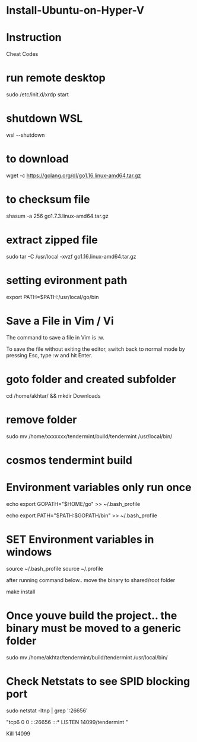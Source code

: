 # Install-Ubuntu-on-Hyper-V

# Instruction
Cheat Codes

# run remote desktop
sudo /etc/init.d/xrdp start

# shutdown WSL
wsl --shutdown

# to download
wget -c https://golang.org/dl/go1.16.linux-amd64.tar.gz
# to checksum file
shasum -a 256 go1.7.3.linux-amd64.tar.gz

# extract zipped file
sudo tar -C /usr/local -xvzf go1.16.linux-amd64.tar.gz

# setting evironment path
export PATH=$PATH:/usr/local/go/bin

# Save a File in Vim / Vi #
The command to save a file in Vim is :w.

To save the file without exiting the editor, switch back to normal mode by pressing Esc, type :w and hit Enter.

# goto folder and created subfolder
 cd /home/akhtar/ && mkdir Downloads

# remove folder
sudo mv /home/xxxxxxx/tendermint/build/tendermint /usr/local/bin/

# cosmos tendermint build

# Environment variables only run once
echo export GOPATH=\"\$HOME/go\" >> ~/.bash_profile

echo export PATH=\"\$PATH:\$GOPATH/bin\" >> ~/.bash_profile

# SET Environment variables in windows
source ~/.bash_profile
source ~/.profile

after running command below.. move the binary to shared/root folder

make install

# Once youve build the project.. the binary must be moved to a generic folder

sudo mv /home/akhtar/tendermint/build/tendermint /usr/local/bin/

# Check Netstats to see SPID blocking port
sudo netstat -ltnp | grep ':26656'

"tcp6       0      0 :::26656                :::*                    LISTEN      14099/tendermint   "

Kill 14099


